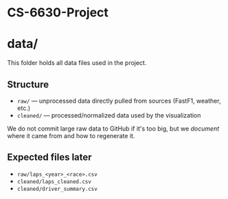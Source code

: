 # CS-6630-Project
# data/

This folder holds all data files used in the project.

## Structure
- `raw/` — unprocessed data directly pulled from sources (FastF1, weather, etc.)
- `cleaned/` — processed/normalized data used by the visualization

We do not commit large raw data to GitHub if it's too big, but we *document* where it came from and how to regenerate it.

## Expected files later
- `raw/laps_<year>_<race>.csv`
- `cleaned/laps_cleaned.csv`
- `cleaned/driver_summary.csv`
